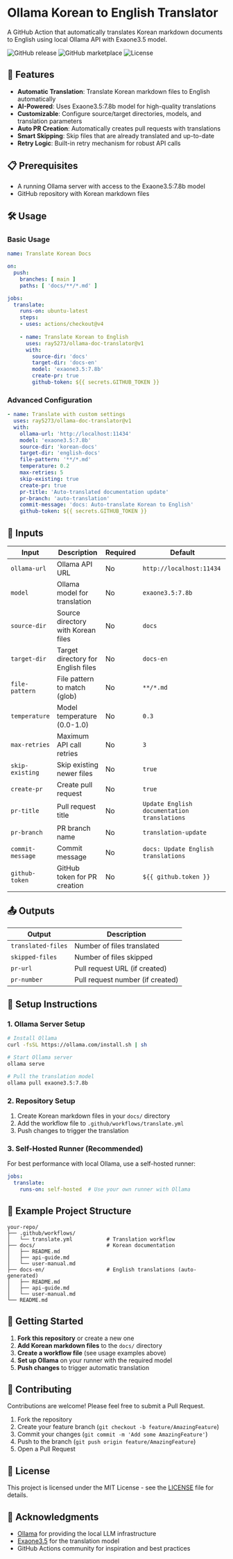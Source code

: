# Ollama Korean to English Translator

A GitHub Action that automatically translates Korean markdown documents to English using local Ollama API with Exaone3.5 model.

![GitHub release](https://img.shields.io/github/v/release/ray5273/ollama-doc-translator)
![GitHub marketplace](https://img.shields.io/badge/marketplace-ollama--translator-blue)
![License](https://img.shields.io/github/license/ray5273/ollama-doc-translator)

## 🚀 Features

- **Automatic Translation**: Translate Korean markdown files to English automatically
- **AI-Powered**: Uses Exaone3.5:7.8b model for high-quality translations  
- **Customizable**: Configure source/target directories, models, and translation parameters
- **Auto PR Creation**: Automatically creates pull requests with translations
- **Smart Skipping**: Skip files that are already translated and up-to-date
- **Retry Logic**: Built-in retry mechanism for robust API calls

## 📋 Prerequisites

- A running Ollama server with access to the Exaone3.5:7.8b model
- GitHub repository with Korean markdown files

## 🛠️ Usage

### Basic Usage

```yaml
name: Translate Korean Docs

on:
  push:
    branches: [ main ]
    paths: [ 'docs/**/*.md' ]

jobs:
  translate:
    runs-on: ubuntu-latest
    steps:
    - uses: actions/checkout@v4
    
    - name: Translate Korean to English
      uses: ray5273/ollama-doc-translator@v1
      with:
        source-dir: 'docs'
        target-dir: 'docs-en'
        model: 'exaone3.5:7.8b'
        create-pr: true
        github-token: ${{ secrets.GITHUB_TOKEN }}
```

### Advanced Configuration

```yaml
- name: Translate with custom settings
  uses: ray5273/ollama-doc-translator@v1
  with:
    ollama-url: 'http://localhost:11434'
    model: 'exaone3.5:7.8b'
    source-dir: 'korean-docs'
    target-dir: 'english-docs'
    file-pattern: '**/*.md'
    temperature: 0.2
    max-retries: 5
    skip-existing: true
    create-pr: true
    pr-title: 'Auto-translated documentation update'
    pr-branch: 'auto-translation'
    commit-message: 'docs: Auto-translate Korean to English'
    github-token: ${{ secrets.GITHUB_TOKEN }}
```

## 📝 Inputs

| Input | Description | Required | Default |
|-------|-------------|----------|---------|
| `ollama-url` | Ollama API URL | No | `http://localhost:11434` |
| `model` | Ollama model for translation | No | `exaone3.5:7.8b` |
| `source-dir` | Source directory with Korean files | No | `docs` |
| `target-dir` | Target directory for English files | No | `docs-en` |
| `file-pattern` | File pattern to match (glob) | No | `**/*.md` |
| `temperature` | Model temperature (0.0-1.0) | No | `0.3` |
| `max-retries` | Maximum API call retries | No | `3` |
| `skip-existing` | Skip existing newer files | No | `true` |
| `create-pr` | Create pull request | No | `true` |
| `pr-title` | Pull request title | No | `Update English documentation translations` |
| `pr-branch` | PR branch name | No | `translation-update` |
| `commit-message` | Commit message | No | `docs: Update English translations` |
| `github-token` | GitHub token for PR creation | No | `${{ github.token }}` |

## 📤 Outputs

| Output | Description |
|--------|-------------|
| `translated-files` | Number of files translated |
| `skipped-files` | Number of files skipped |
| `pr-url` | Pull request URL (if created) |
| `pr-number` | Pull request number (if created) |

## 🔧 Setup Instructions

### 1. Ollama Server Setup

```bash
# Install Ollama
curl -fsSL https://ollama.com/install.sh | sh

# Start Ollama server  
ollama serve

# Pull the translation model
ollama pull exaone3.5:7.8b
```

### 2. Repository Setup

1. Create Korean markdown files in your `docs/` directory
2. Add the workflow file to `.github/workflows/translate.yml`
3. Push changes to trigger the translation

### 3. Self-Hosted Runner (Recommended)

For best performance with local Ollama, use a self-hosted runner:

```yaml
jobs:
  translate:
    runs-on: self-hosted  # Use your own runner with Ollama
```

## 📁 Example Project Structure

```
your-repo/
├── .github/workflows/
│   └── translate.yml           # Translation workflow
├── docs/                       # Korean documentation
│   ├── README.md
│   ├── api-guide.md
│   └── user-manual.md
├── docs-en/                    # English translations (auto-generated)
│   ├── README.md
│   ├── api-guide.md
│   └── user-manual.md
└── README.md
```

## 🚀 Getting Started

1. **Fork this repository** or create a new one
2. **Add Korean markdown files** to the `docs/` directory
3. **Create a workflow file** (see usage examples above)
4. **Set up Ollama** on your runner with the required model
5. **Push changes** to trigger automatic translation

## 🤝 Contributing

Contributions are welcome! Please feel free to submit a Pull Request.

1. Fork the repository
2. Create your feature branch (`git checkout -b feature/AmazingFeature`)
3. Commit your changes (`git commit -m 'Add some AmazingFeature'`)
4. Push to the branch (`git push origin feature/AmazingFeature`)
5. Open a Pull Request

## 📄 License

This project is licensed under the MIT License - see the [LICENSE](LICENSE) file for details.

## 🙏 Acknowledgments

- [Ollama](https://ollama.com/) for providing the local LLM infrastructure
- [Exaone3.5](https://github.com/LG-AI-Research/exaone) for the translation model
- GitHub Actions community for inspiration and best practices
